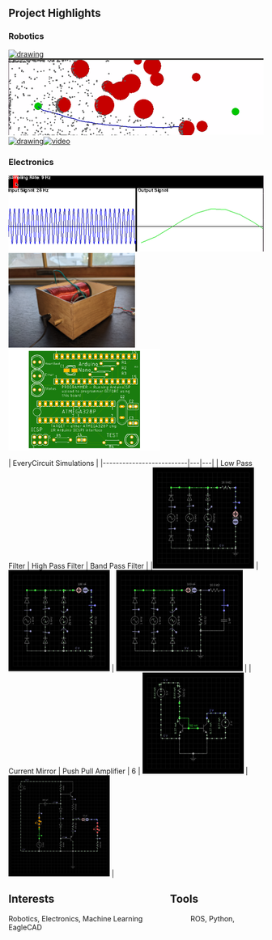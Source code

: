 ## Project Highlights
<!-- Lines are 800 wide in homepage view -->
### Robotics
[<img src="https://github.com/estods3/JetTank/blob/master/documentation/linefollowing.gif" title="Line Following Robot" alt="drawing" width="200"/>](https://github.com/estods3/JetTank)[<img src="https://github.com/estods3/estods3/blob/master/pathplanning.gif" title="Path Planning Algorithm" alt="drawing" width="600"/>](https://github.com/estods3/PathPlanning-withGeneticAI)[<img src="https://raw.githubusercontent.com/estods3/Tutorial-LegoRoboticClaw/master/documentation/closeupOfPerfBoard.jpg" title="LEGO Robotic Arm" alt="drawing" width="200"/>](https://github.com/estods3/Tutorial-LegoRoboticClaw)[<img src="https://github.com/estods3/raspberrypi-LiteArmi2/blob/master/rosreplay.gif" title="3D Printed Robotic Arm" alt="video" width="300"/>](https://github.com/estods3/raspberrypi-LiteArmi2)

### Electronics
[<img src="https://github.com/estods3/estods3/blob/master/sampling.gif" title="Frequency Simulator" alt="drawing" width="600"/>](https://github.com/estods3/Sampling-usingNyquistTheorem)
[<img src="https://github.com/estods3/AMRadio/blob/main/radioisometric.jpg" title="AM Radio" alt="drawing" width="250"/>](https://github.com/estods3/AMRadio)[<img src="https://github.com/estods3/ATmega328pProgrammer/blob/main/photos/programmer_pcb.png" title="Arduino Programmer" alt="drawing" width="300"/>](https://github.com/estods3/ATmega328pProgrammer)

| EveryCircuit Simulations |
|--------------------------|---|---|
| Low Pass Filter | High Pass Filter | Band Pass Filter |
|[<img src="https://github.com/estods3/estods3/blob/master/circuit_LPF.png" title="Low Pass Filter" alt="drawing" height="200" width="200"/>](https://everycircuit.com/circuit/5820504109481984) | 
[<img src="https://github.com/estods3/estods3/blob/master/circuit_HPF.png" title="High Pass Filter" alt="drawing" height="200" width="200"/>](https://everycircuit.com/circuit/5506649642762240) |
[<img src="https://github.com/estods3/estods3/blob/master/circuit_BPF.png" title="Band Pass Filter" alt="drawing" height="200" width="250"/>](https://everycircuit.com/circuit/4906615331094528) |
| Current Mirror | Push Pull Amplifier | 6 |
[<img src="https://github.com/estods3/estods3/blob/master/circuit_CM.png" title="Current Mirror" alt="drawing" height="200" width="200"/>](https://everycircuit.com/circuit/4760128223707136) |
[<img src="https://github.com/estods3/estods3/blob/master/circuit_PPA.png" title="Push Pull Amplifier" alt="drawing" height="200" width="200"/>](https://everycircuit.com/circuit/4675012138893312) |

<!-- &nbsp; is the space character -->
## Interests&nbsp;&nbsp;&nbsp;&nbsp;&nbsp;&nbsp;&nbsp;&nbsp;&nbsp;&nbsp;&nbsp;&nbsp;&nbsp;&nbsp;&nbsp;&nbsp;&nbsp;&nbsp;&nbsp;&nbsp;&nbsp;&nbsp;&nbsp;&nbsp;&nbsp;&nbsp;&nbsp;&nbsp;&nbsp;&nbsp;&nbsp;&nbsp;&nbsp;&nbsp;&nbsp;&nbsp;&nbsp;&nbsp;&nbsp;&nbsp;&nbsp;&nbsp;&nbsp;&nbsp;&nbsp;&nbsp;Tools
Robotics, Electronics, Machine Learning&nbsp;&nbsp;&nbsp;&nbsp;&nbsp;&nbsp;&nbsp;&nbsp;&nbsp;&nbsp;&nbsp;&nbsp;&nbsp;&nbsp;&nbsp;&nbsp;&nbsp;&nbsp;&nbsp;&nbsp;&nbsp;&nbsp;&nbsp;&nbsp;ROS, Python, EagleCAD

<!--
**estods3/estods3** is a ✨ _special_ ✨ repository because its `README.md` (this file) appears on your GitHub profile.
-->
